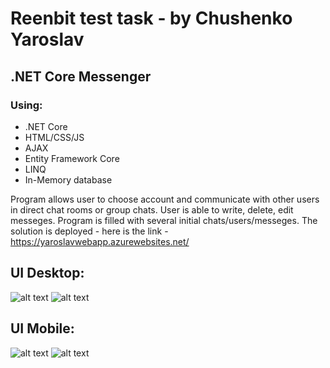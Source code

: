 # Reenbit test task - by Chushenko Yaroslav
## .NET Core Messenger
### Using:
+ .NET Core
+ HTML/CSS/JS
+ AJAX
+ Entity Framework Core
+ LINQ
+ In-Memory database


Program allows user to choose account and communicate with other users in direct chat rooms or group chats. User is able to write, delete, edit messeges.
Program is filled with several initial chats/users/messeges. 
The solution is deployed - here is the link - https://yaroslavwebapp.azurewebsites.net/


## UI Desktop:
![alt text](https://media.discordapp.net/attachments/627965989899993138/1014158760991797328/unknown.png?width=1354&height=676)
![alt text](https://media.discordapp.net/attachments/627965989899993138/1014159184255795351/unknown.png?width=1361&height=676)

## UI Mobile:
![alt text](https://media.discordapp.net/attachments/627965989899993138/1014159416616042496/unknown.png?width=458&height=675)
![alt text](https://media.discordapp.net/attachments/627965989899993138/1014159482655342632/unknown.png?width=458&height=676)
